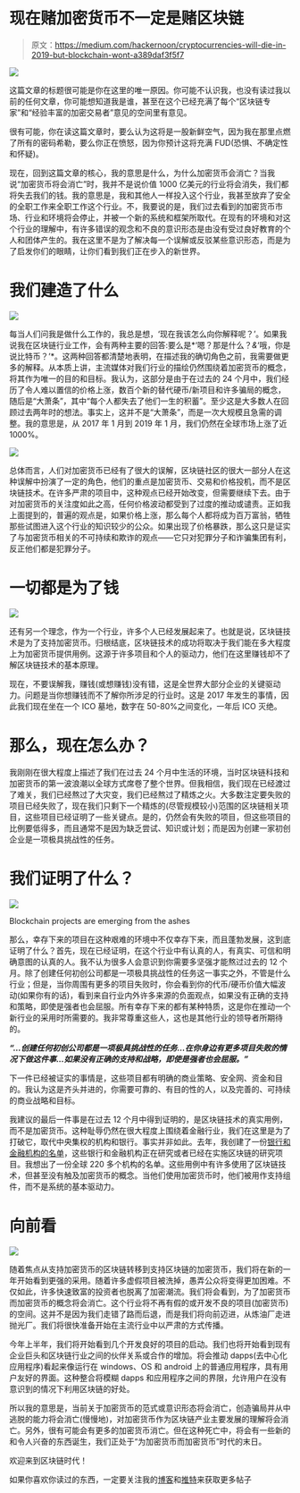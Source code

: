 # 现在赌加密货币不一定是赌区块链

> 原文：<https://medium.com/hackernoon/cryptocurrencies-will-die-in-2019-but-blockchain-wont-a389daf3f5f7>

![](img/8208a1c063f01ecab14eeeac3542e8d5.png)

这篇文章的标题很可能是你在这里的唯一原因。你可能不认识我，也没有读过我以前的任何文章，你可能想知道我是谁，甚至在这个已经充满了每个“区块链专家”和“经验丰富的加密交易者”意见的空间里有意见。

很有可能，你在读这篇文章时，要么认为这将是一股新鲜空气，因为我在那里点燃了所有的密码希勒，要么你正在愤怒，因为你预计这将充满 FUD(恐惧、不确定性和怀疑)。

现在，回到这篇文章的核心，我的意思是什么，为什么加密货币会消亡？当我说“加密货币将会消亡”时，我并不是说价值 1000 亿美元的行业将会消失，我们都将失去我们的钱。我的意思是，我和其他人一样投入这个行业，我甚至放弃了安全的全职工作来全职工作这个行业。不，我要说的是，我们过去看到的加密货币市场、行业和环境将会停止，并被一个新的系统和框架所取代。在现有的环境和对这个行业的理解中，有许多错误的观念和不良的意识形态是由没有受过良好教育的个人和团体产生的。我在这里不是为了解决每一个误解或反驳某些意识形态，而是为了启发你们的眼睛，让你们看到我们正在步入的新世界。

# **我们建造了什么**

![](img/d38d447dc7da25249e242f983a64246c.png)

每当人们问我是做什么工作的，我总是想，‘现在我该怎么向你解释呢？’。如果我说我在区块链行业工作，会有两种主要的回答:要么是*‘嗯？那是什么？*&*‘哦，你是说比特币？’*。这两种回答都清楚地表明，在描述我的确切角色之前，我需要做更多的解释。从本质上讲，主流媒体对我们行业的描绘仍然围绕着加密货币的概念，将其作为唯一的目的和目标。我认为，这部分是由于在过去的 24 个月中，我们经历了令人难以置信的价格上涨，数百个新的替代硬币/新项目和许多骗局的概念，随后是“大萧条”，其中“每个人都失去了他们一生的积蓄”。至少这是大多数人在回顾过去两年时的想法。事实上，这并不是“大萧条”，而是一次大规模且急需的调整。我的意思是，从 2017 年 1 月到 2019 年 1 月，我们仍然在全球市场上涨了近 1000%。

![](img/e5a04777acab47415ca650db1692fcbb.png)

总体而言，人们对加密货币已经有了很大的误解，区块链社区的很大一部分人在这种误解中扮演了一定的角色，他们的重点是加密货币、交易和价格投机，而不是区块链技术。在许多严肃的项目中，这种观点已经开始改变，但需要继续下去。由于对加密货币的关注度如此之高，任何价格波动都受到了过度的推动或谴责。正如我上面提到的，普遍的观点是，如果价格上涨，那么每个人都将成为百万富翁，牺牲那些试图进入这个行业的知识较少的公众。如果出现了价格暴跌，那么这只是证实了与加密货币相关的不可持续和欺诈的观点——它只对犯罪分子和诈骗集团有利，反正他们都是犯罪分子。

# **一切都是为了钱**

![](img/64439117883a0958c7f26f9be8ab628d.png)

还有另一个理念，作为一个行业，许多个人已经发展起来了。也就是说，区块链技术是为了支持加密货币。归根结底，区块链技术的成功将取决于我们能在多大程度上为加密货币提供用例。这源于许多项目和个人的驱动力，他们在这里赚钱却不了解区块链技术的基本原理。

现在，不要误解我，赚钱(或想赚钱)没有错，这是全世界大部分企业的关键驱动力。问题是当你想赚钱而不了解你所涉足的行业时。这是 2017 年发生的事情，因此我们现在坐在一个 ICO 墓地，数字在 50-80%之间变化，一年后 ICO 灭绝。

# **那么，现在怎么办？**

我刚刚在很大程度上描述了我们在过去 24 个月中生活的环境，当时区块链科技和加密货币的第一波浪潮以全球方式席卷了整个世界。但我相信，我们现在已经渡过了难关，我们已经熬过了大灾变，我们已经熬过了精炼之火。大多数注定要失败的项目已经失败了，现在我们只剩下一个精炼的(尽管规模较小)范围的区块链相关项目，这些项目已经证明了一些关键点。是的，仍然会有失败的项目，但这些项目的比例要低得多，而且通常不是因为缺乏尝试、知识或计划；而是因为创建一家初创企业是一项极具挑战性的任务。

# **我们证明了什么？**

![](img/e9df17d531371ec4d498462cea051294.png)

Blockchain projects are emerging from the ashes

那么，幸存下来的项目在这种艰难的环境中不仅幸存下来，而且蓬勃发展，这到底证明了什么？首先，现在已经证明，在这个行业中有认真的人，有真实、可信和明确意图的认真的人。我不认为很多人会意识到你需要多坚强才能熬过过去的 12 个月。除了创建任何初创公司都是一项极具挑战性的任务这一事实之外，不管是什么行业；但是，当你周围有更多的项目失败时，你会看到你的代币/硬币价值大幅波动(如果你有的话)，看到来自行业内外许多来源的负面观点，如果没有正确的支持和策略，即使是强者也会屈服。所有幸存下来的都有某种特质，这是你在推动一个新行业的采用时所需要的。我非常尊重这些人，这也是其他行业的领导者所期待的。

***“…创建任何初创公司都是一项极具挑战性的任务…在你身边有更多项目失败的情况下做这件事…如果没有正确的支持和战略，即使是强者也会屈服。”***

下一件已经被证实的事情是，这些项目都有明确的商业策略、安全网、资金和目的。我认为这是齐头并进的，你需要可靠的、有目的性的人，以及完善的、可持续的商业战略和目标。

我建议的最后一件事是在过去 12 个月中得到证明的，是区块链技术的真实用例，而不是加密货币。这种耻辱仍然在很大程度上围绕着金融行业，我们在这里是为了打破它，取代中央集权的机构和银行。事实并非如此。去年，我创建了一份[银行和金融机构的名单](https://hackernoon.com/comprehensive-list-of-banks-using-blockchain-technology-97c08fa88385)，这些银行和金融机构正在研究或者已经在实施区块链的研究项目。我想出了一份全球 220 多个机构的名单。这些用例中有许多使用了区块链技术，但甚至没有触及加密货币的概念。当他们使用加密货币时，他们被用作支持组件，而不是系统的基本驱动力。

# **向前看**

![](img/f9ebcf31e6b5b1071a000449fa370fb8.png)

随着焦点从支持加密货币的区块链转移到支持区块链的加密货币，我们将在新的一年开始看到更强的采用。随着许多虚假项目被洗掉，愚弄公众将变得更加困难。不仅如此，许多快速致富的投资者也脱离了加密潮流。我们将会看到，为了加密货币而加密货币的概念将会消亡。这个行业将不再有假的或开发不良的项目(加密货币)的空间。这并不是因为我们走错了路而后退，而是我们将向前迈进，从炼油厂走进抛光厂。我们将很快准备开始在主流行业中以严肃的方式传播。

今年上半年，我们将开始看到几个开发良好的项目的启动。我们也将开始看到现有企业巨头和区块链行业之间的伙伴关系或合作的增加。将会推动 dapps(去中心化应用程序)看起来像运行在 windows、OS 和 android 上的普通应用程序，具有用户友好的界面。这种整合将模糊 dapps 和应用程序之间的界限，允许用户在没有意识到的情况下利用区块链的好处。

所以我的意思是，当前关于加密货币的范式或意识形态将会消亡，创造骗局并从中逃脱的能力将会消亡(慢慢地)，对加密货币作为区块链产业主要发展的理解将会消亡。另外，很有可能会有更多的加密货币消亡。但在这种死亡中，将会有一些新的和令人兴奋的东西诞生，我们正处于“为加密货币而加密货币”时代的末日。

欢迎来到区块链时代！

如果你喜欢你读过的东西，一定要关注我的[博客](/@mappopk)和[推特](https://twitter.com/mappopk_crypto)来获取更多帖子